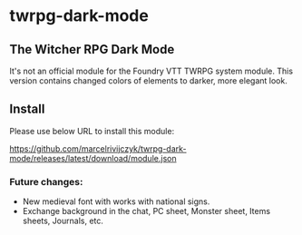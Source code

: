 # twrpg-dark-mode
## The Witcher RPG Dark Mode

It's not an official module for the Foundry VTT TWRPG system module.
This version contains changed colors of elements to darker, more elegant look.

## Install
Please use below URL to install this module:

https://github.com/marcelrivijczyk/twrpg-dark-mode/releases/latest/download/module.json

### Future changes:
- New medieval font with works with national signs.
- Exchange background in the chat, PC sheet, Monster sheet, Items sheets, Journals, etc.
